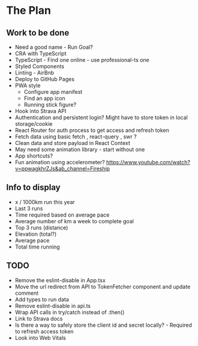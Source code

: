 # The Plan

## Work to be done

- Need a good name - Run Goal?
- CRA with TypeScript
- TypeScript - Find one online - use professional-ts one
- Styled Components
- Linting - AirBnb
- Deploy to GitHub Pages
- PWA style
  - Configure app manifest
  - Find an app icon
  - Running stick figure?
- Hook into Strava API
- Authentication and persistent login? Might have to store token in local storage/cookie
- React Router for auth process to get access and refresh token
- Fetch data using basic fetch , react-query , swr ?
- Clean data and store payload in React Context
- May need some animation library - start without one
- App shortcuts?
- Fun animation using accelerometer? https://www.youtube.com/watch?v=ppwagkhrZJs&ab_channel=Fireship

## Info to display

- x / 1000km run this year
- Last 3 runs
- Time required based on average pace
- Average number of km a week to complete goal
- Top 3 runs (distance)
- Elevation (total?)
- Average pace
- Total time running

## TODO

- Remove the eslint-disable in App.tsx
- Move the url redirect from API to TokenFetcher component and update comment
- Add types to run data
- Remove eslint-disable in api.ts
- Wrap API calls in try/catch instead of .then()
- Link to Strava docs
- Is there a way to safely store the client id and secret locally? - Required to refresh access token
- Look into Web Vitals
